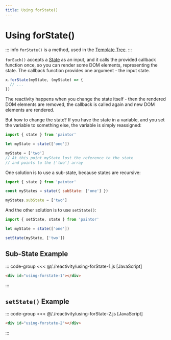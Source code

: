 ```yaml
---
title: Using forState()
---
```


<script setup>
  import { onMounted } from 'vue'
  
  onMounted(async () => {
    await import('./using-forState-1.js')
    await import('./using-forState-2.js')
  })
</script>

# Using forState()

::: info
`forState()` is a method, used in the [Template Tree](../templates/template-tree.md).
:::

`forEach()` accepts a [State](./states.md) as an input, and it calls the provided
callback function once, so you can render some DOM elements, representing
the state. The callback function provides one argument - the input state.

```js
x.forState(myState, (myState) => {
  // ...
})
```

The reactivity happens when you change the state itself - then the rendered DOM
elements are removed, the callback is called again and new DOM elements are
rendered.

But how to change the state? If you have the state in a variable, and you set
the variable to something else, the variable is simply reassigned:

```js
import { state } from 'paintor'

let myState = state(['one'])

myState = ['two']
// At this point myState lost the reference to the state
// and points to the ['two'] array
```

One solution is to use a sub-state, because states are recursive:

```js
import { state } from 'paintor'

const myStates = state({ subState: ['one'] })

myStates.subState = ['two']
```

And the other solution is to use `setState()`:

```js
import { setState, state } from 'paintor'

let myState = state(['one'])

setState(myState, ['two'])
```

## Sub-State Example

::: code-group
<<< @/./reactivity/using-forState-1.js [JavaScript]
```html [HTML]
<div id="using-forstate-1"></div>
```
:::

<Badge type="warning" text="example" />
<div class="example">
  <div id="using-forstate-1"></div>
</div>

## `setState()` Example

::: code-group
<<< @/./reactivity/using-forState-2.js [JavaScript]
```html [HTML]
<div id="using-forstate-2"></div>
```
:::

<Badge type="warning" text="example" />
<div class="example">
  <div id="using-forstate-2"></div>
</div>
